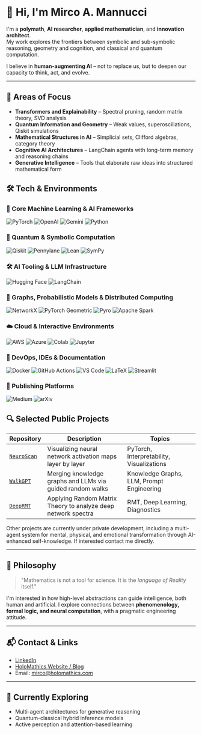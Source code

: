 # 👋 Hi, I'm Mirco A. Mannucci

I'm a **polymath**, **AI researcher**, **applied mathematician**, and **innovation architect**.  
My work explores the frontiers between symbolic and sub-symbolic reasoning, geometry and cognition, and classical and quantum computation.

I believe in **human-augmenting AI** – not to replace us, but to deepen our capacity to think, act, and evolve.

---

## 🧠 Areas of Focus

- **Transformers and Explainability** – Spectral pruning, random matrix theory, SVD analysis
- **Quantum Information and Geometry** – Weak values, superoscillations, Qiskit simulations
- **Mathematical Structures in AI** – Simplicial sets, Clifford algebras, category theory
- **Cognitive AI Architectures** – LangChain agents with long-term memory and reasoning chains
- **Generative Intelligence** – Tools that elaborate raw ideas into structured mathematical form



## 🛠 Tech & Environments

<h3>🧠 Core Machine Learning & AI Frameworks</h3>
<p align="left">
  <img src="https://img.shields.io/badge/PyTorch-E34F26?style=for-the-badge&logo=pytorch&logoColor=white" alt="PyTorch"/>
  <img src="https://img.shields.io/badge/OpenAI-412991?style=for-the-badge&logo=openai&logoColor=white" alt="OpenAI"/>
  <img src="https://img.shields.io/badge/Gemini-202124?style=for-the-badge&logo=google&logoColor=white" alt="Gemini"/>
  <img src="https://img.shields.io/badge/Python-3776AB?style=for-the-badge&logo=python&logoColor=white" alt="Python"/>
</p>

<h3>🔮 Quantum & Symbolic Computation</h3>
<p align="left">
  <img src="https://img.shields.io/badge/Qiskit-6929C4?style=for-the-badge&logo=ibm&logoColor=white" alt="Qiskit"/>
  <img src="https://img.shields.io/badge/Pennylane-0097A7?style=for-the-badge&logoColor=white" alt="Pennylane"/>
  <img src="https://img.shields.io/badge/Lean-4E5D94?style=for-the-badge&logo=lean&logoColor=white" alt="Lean"/>
  <img src="https://img.shields.io/badge/SymPy-4B8BBE?style=for-the-badge&logo=python&logoColor=white" alt="SymPy"/>
</p>

<h3>🛠 AI Tooling & LLM Infrastructure</h3>
<p align="left">
  <img src="https://img.shields.io/badge/HuggingFace-FCC624?style=for-the-badge&logo=huggingface&logoColor=black" alt="Hugging Face"/>
  <img src="https://img.shields.io/badge/LangChain-000000?style=for-the-badge&logo=chainlink&logoColor=white" alt="LangChain"/>
</p>

<h3>🔗 Graphs, Probabilistic Models & Distributed Computing</h3>
<p align="left">
  <img src="https://img.shields.io/badge/NetworkX-00A3E0?style=for-the-badge&logo=python&logoColor=white" alt="NetworkX"/>
  <img src="https://img.shields.io/badge/PyG%20(PyTorch%20Geometric)-EE4C2C?style=for-the-badge&logo=pytorch&logoColor=white" alt="PyTorch Geometric"/>
  <img src="https://img.shields.io/badge/Pyro-8F2F8E?style=for-the-badge&logo=python&logoColor=white" alt="Pyro"/>
  <img src="https://img.shields.io/badge/Apache%20Spark-E25A1C?style=for-the-badge&logo=apachespark&logoColor=white" alt="Apache Spark"/>
</p>

<h3>☁️ Cloud & Interactive Environments</h3>
<p align="left">
  <img src="https://img.shields.io/badge/AWS-232F3E?style=for-the-badge&logo=amazon-aws&logoColor=white" alt="AWS"/>
  <img src="https://img.shields.io/badge/Azure-0078D4?style=for-the-badge&logo=microsoftazure&logoColor=white" alt="Azure"/>
  <img src="https://img.shields.io/badge/Google_Colab-F9AB00?style=for-the-badge&logo=googlecolab&logoColor=black" alt="Colab"/>
  <img src="https://img.shields.io/badge/Jupyter-F37626?style=for-the-badge&logo=jupyter&logoColor=white" alt="Jupyter"/>
</p>

<h3>🧰 DevOps, IDEs & Documentation</h3>
<p align="left">
  <img src="https://img.shields.io/badge/Docker-2496ED?style=for-the-badge&logo=docker&logoColor=white" alt="Docker"/>
  <img src="https://img.shields.io/badge/GitHub_Actions-2088FF?style=for-the-badge&logo=githubactions&logoColor=white" alt="GitHub Actions"/>
  <img src="https://img.shields.io/badge/VS%20Code-007ACC?style=for-the-badge&logo=visualstudiocode&logoColor=white" alt="VS Code"/>
  <img src="https://img.shields.io/badge/LaTeX-008080?style=for-the-badge&logo=latex&logoColor=white" alt="LaTeX"/>
  <img src="https://img.shields.io/badge/Streamlit-FF4B4B?style=for-the-badge&logo=streamlit&logoColor=white" alt="Streamlit"/>
</p>

<h3>📰 Publishing Platforms</h3>
<p align="left">
  <img src="https://img.shields.io/badge/Medium-12100E?style=for-the-badge&logo=medium&logoColor=white" alt="Medium"/>
  <img src="https://img.shields.io/badge/arXiv-B31B1B?style=for-the-badge&logo=arxiv&logoColor=white" alt="arXiv"/>
</p>





## 🔍 Selected Public Projects

| Repository                                         | Description                                                   | Topics                                    |
| -------------------------------------------------- | ------------------------------------------------------------- | ----------------------------------------- |
| [`NeuroScan`](https://github.com/Mircus/NeuroScan) | Visualizing neural network activation maps layer by layer     | PyTorch, Interpretability, Visualizations |
| [`WalkGPT`](https://github.com/Mircus/WalkGPT)     | Merging knowledge graphs and LLMs via guided random walks     | Knowledge Graphs, LLM, Prompt Engineering |
| [`DeepRMT`](https://github.com/Mircus/DeepRMT)     | Applying Random Matrix Theory to analyze deep network spectra | RMT, Deep Learning, Diagnostics           |


Other projects are currently under private development, including  a multi-agent system for mental, physical, and emotional transformation through AI-enhanced self-knowledge.
If interested contact me directly. 

---

## 📜 Philosophy

> "Mathematics is not a tool for science. It is the *language of Reality* itself."

I'm interested in how high-level abstractions can guide intelligence, both human and artificial. I explore connections between **phenomenology, formal logic, and neural computation**, with a pragmatic engineering attitude.

---

## 📬 Contact & Links

- [LinkedIn](https://www.linkedin.com/in/mircomannucci/) 
- [HoloMathics Website / Blog](www.holomathics.com) 
- Email: mirco@holomathics.com 

---

## 🧭 Currently Exploring
- Multi-agent architectures for generative reasoning
- Quantum-classical hybrid inference models
- Active perception and attention-based learning
